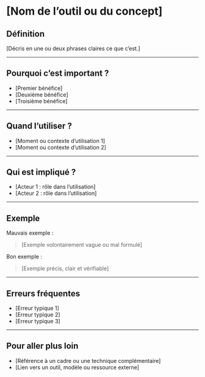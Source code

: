 # [Nom de l’outil ou du concept]

## Définition
[Décris en une ou deux phrases claires ce que c’est.]

---

## Pourquoi c’est important ?
- [Premier bénéfice]
- [Deuxième bénéfice]
- [Troisième bénéfice]

---

## Quand l’utiliser ?
- [Moment ou contexte d’utilisation 1]
- [Moment ou contexte d’utilisation 2]

---

## Qui est impliqué ?
- [Acteur 1 : rôle dans l’utilisation]
- [Acteur 2 : rôle dans l’utilisation]

---

## Exemple
Mauvais exemple :  
> [Exemple volontairement vague ou mal formulé]  

Bon exemple :  
> [Exemple précis, clair et vérifiable]  

---

## Erreurs fréquentes
- [Erreur typique 1]
- [Erreur typique 2]
- [Erreur typique 3]

---

## Pour aller plus loin
- [Référence à un cadre ou une technique complémentaire]
- [Lien vers un outil, modèle ou ressource externe]